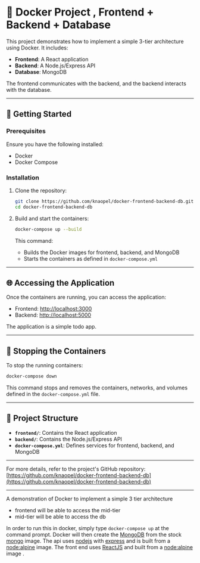 

# 🐳 Docker Project , Frontend + Backend + Database

This project demonstrates how to implement a simple 3-tier architecture using Docker. It includes:

* **Frontend**: A React application
* **Backend**: A Node.js/Express API
* **Database**: MongoDB

The frontend communicates with the backend, and the backend interacts with the database.

---

## 🚀 Getting Started

### Prerequisites

Ensure you have the following installed:

* Docker
* Docker Compose

### Installation

1. Clone the repository:

   ```bash
   git clone https://github.com/knaopel/docker-frontend-backend-db.git
   cd docker-frontend-backend-db
   ```

2. Build and start the containers:

   ```bash
   docker-compose up --build
   ```

   This command:

   * Builds the Docker images for frontend, backend, and MongoDB
   * Starts the containers as defined in `docker-compose.yml`

---

## 🌐 Accessing the Application

Once the containers are running, you can access the application:

* Frontend: [http://localhost:3000](http://localhost:3000)
* Backend: [http://localhost:5000](http://localhost:5000)

The application is a simple todo app.

---

## 🛑 Stopping the Containers

To stop the running containers:

```bash
docker-compose down
```

This command stops and removes the containers, networks, and volumes defined in the `docker-compose.yml` file.

---

## 🧩 Project Structure

* **`frontend/`**: Contains the React application
* **`backend/`**: Contains the Node.js/Express API
* **`docker-compose.yml`**: Defines services for frontend, backend, and MongoDB

---

For more details, refer to the project's GitHub repository: [https://github.com/knaopel/docker-frontend-backend-db](https://github.com/knaopel/docker-frontend-backend-db)

---



A demonstration of Docker to implement a simple 3 tier architecture

* frontend will be able to access the mid-tier
* mid-tier will be able to access the db

In order to run this in docker, simply type ```docker-compose up``` at the command prompt. Docker will then create the [MongoDB](https://www.mongodb.com/) from the stock [mongo](https://hub.docker.com/_/mongo) image. The api uses [nodejs](https://nodejs.org/) with [express](http://expressjs.com/) and is built from a [node:alpine](https://hub.docker.com/_/node) image. The front end uses [ReactJS](https://reactjs.org/) and built from a [node:alpine](https://hub.docker.com/_/node) image .
